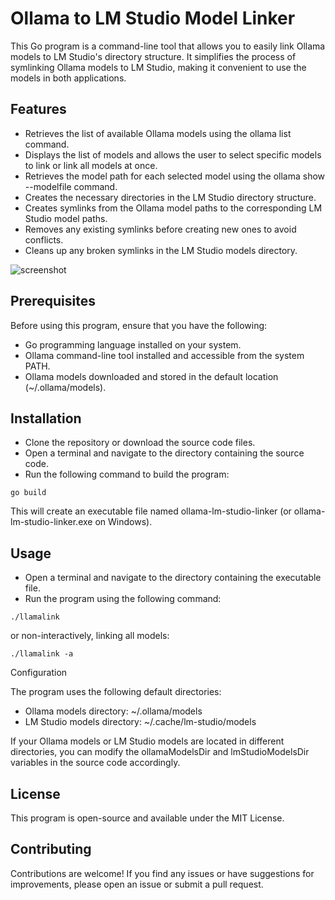 # Ollama to LM Studio Model Linker

This Go program is a command-line tool that allows you to easily link Ollama models to LM Studio's directory structure. It simplifies the process of symlinking Ollama models to LM Studio, making it convenient to use the models in both applications.

## Features

- Retrieves the list of available Ollama models using the ollama list command.
- Displays the list of models and allows the user to select specific models to link or link all models at once.
- Retrieves the model path for each selected model using the ollama show --modelfile command.
- Creates the necessary directories in the LM Studio directory structure.
- Creates symlinks from the Ollama model paths to the corresponding LM Studio model paths.
- Removes any existing symlinks before creating new ones to avoid conflicts.
- Cleans up any broken symlinks in the LM Studio models directory.

![screenshot](https://github.com/sammcj/llamalink/assets/862951/6559d22a-060f-42b9-9b31-e0c60f724d53)

## Prerequisites

Before using this program, ensure that you have the following:

- Go programming language installed on your system.
- Ollama command-line tool installed and accessible from the system PATH.
- Ollama models downloaded and stored in the default location (~/.ollama/models).

## Installation

- Clone the repository or download the source code files.
- Open a terminal and navigate to the directory containing the source code.
- Run the following command to build the program:

```shell
go build
```

This will create an executable file named ollama-lm-studio-linker (or ollama-lm-studio-linker.exe on Windows).

## Usage

- Open a terminal and navigate to the directory containing the executable file.
- Run the program using the following command:

```shell
./llamalink
```

or non-interactively, linking all models:

```shell
./llamalink -a
```

Configuration

The program uses the following default directories:

- Ollama models directory: ~/.ollama/models
- LM Studio models directory: ~/.cache/lm-studio/models

If your Ollama models or LM Studio models are located in different directories, you can modify the ollamaModelsDir and lmStudioModelsDir variables in the source code accordingly.

## License

This program is open-source and available under the MIT License.

## Contributing

Contributions are welcome! If you find any issues or have suggestions for improvements, please open an issue or submit a pull request.
